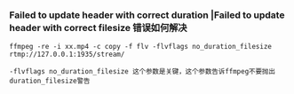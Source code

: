 ### Failed to update header with correct duration |Failed to update header with correct filesize 错误如何解决
````
ffmpeg -re -i xx.mp4 -c copy -f flv -flvflags no_duration_filesize rtmp://127.0.0.1:1935/stream/

-flvflags no_duration_filesize 这个参数是关键，这个参数告诉ffmpeg不要抛出duration_filesize警告
````
